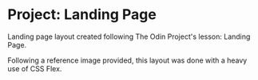 # Project: Landing Page

Landing page layout created following The Odin Project's lesson: Landing Page. 

Following a reference image provided, this layout was done with a heavy use of CSS Flex.

